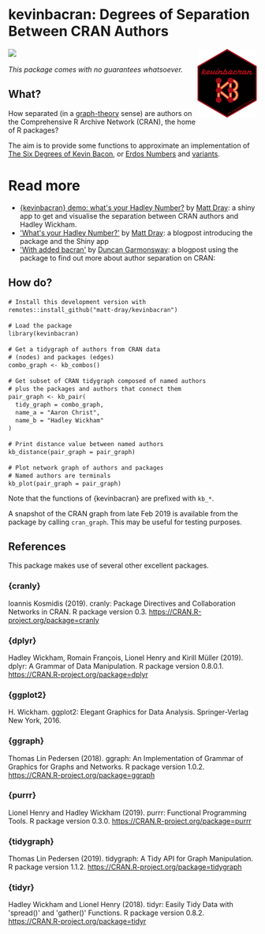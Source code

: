 # kevinbacran: Degrees of Separation Between CRAN Authors

<img src='man/figures/logo.png' align="right" height="139" />

![](https://media.giphy.com/media/FltCW7GUbF5iE/giphy.gif)

_This package comes with no guarantees whatsoever._

## What?

How separated (in a [graph-theory](https://en.wikipedia.org/wiki/Graph_theory) sense) are authors on the Comprehensive R Archive Network (CRAN), the home of R packages?

The aim is to provide some functions to approximate an implementation of [The Six Degrees of Kevin Bacon](https://en.wikipedia.org/wiki/Six_Degrees_of_Kevin_Bacon), or [Erdos Numbers](https://en.wikipedia.org/wiki/Erd%C5%91s_number) and [variants](https://www.timeshighereducation.com/blog/whats-your-erdos-bacon-sabbath-number).

# Read more

* [{kevinbacran} demo: what's your Hadley Number?](https://mattdray.shinyapps.io/hadley-number/) by [Matt Dray](https://twitter.com/mattdray): a shiny app to get and visualise the separation between CRAN authors and Hadley Wickham.
* ['What's your Hadley Number?'](https://www.rostrum.blog/2019/02/27/hadley-number/) by [Matt Dray](https://twitter.com/mattdray): a blogpost introducing the package and the Shiny app
* ['With added bacran'](https://nacnudus.github.io/duncangarmonsway/posts/2019-02-27-with-added-bacran/) by [Duncan Garmonsway](https://twitter.com/mattdray): a blogpost using the package to find out more about author separation on CRAN: 

## How do?

```
# Install this development version with
remotes::install_github("matt-dray/kevinbacran")

# Load the package
library(kevinbacran)

# Get a tidygraph of authors from CRAN data 
# (nodes) and packages (edges)
combo_graph <- kb_combos()

# Get subset of CRAN tidygraph composed of named authors
# plus the packages and authors that connect them
pair_graph <- kb_pair(
  tidy_graph = combo_graph,
  name_a = "Aaron Christ",
  name_b = "Hadley Wickham"
)

# Print distance value between named authors
kb_distance(pair_graph = pair_graph)

# Plot network graph of authors and packages
# Named authors are terminals
kb_plot(pair_graph = pair_graph)
```

Note that the functions of {kevinbacran} are prefixed with `kb_*`.

A snapshot of the CRAN graph from late Feb 2019 is available from the package by calling `cran_graph`. This may be useful for testing purposes.

## References

This package makes use of several other excellent packages.

### {cranly}

Ioannis Kosmidis (2019). cranly: Package Directives and
Collaboration Networks in CRAN. R package version 0.3.
https://CRAN.R-project.org/package=cranly

### {dplyr}

Hadley Wickham, Romain François, Lionel Henry and Kirill
Müller (2019). dplyr: A Grammar of Data Manipulation. R
package version 0.8.0.1.
https://CRAN.R-project.org/package=dplyr

### {ggplot2}

H. Wickham. ggplot2: Elegant Graphics for Data Analysis.
Springer-Verlag New York, 2016.

### {ggraph}

Thomas Lin Pedersen (2018). ggraph: An Implementation of
Grammar of Graphics for Graphs and Networks. R package version
1.0.2. https://CRAN.R-project.org/package=ggraph

### {purrr}

Lionel Henry and Hadley Wickham (2019). purrr: Functional
Programming Tools. R package version 0.3.0.
https://CRAN.R-project.org/package=purrr

### {tidygraph}

Thomas Lin Pedersen (2019). tidygraph: A Tidy API for Graph
Manipulation. R package version 1.1.2.
https://CRAN.R-project.org/package=tidygraph

### {tidyr}

Hadley Wickham and Lionel Henry (2018). tidyr: Easily Tidy
Data with 'spread()' and 'gather()' Functions. R package
version 0.8.2. https://CRAN.R-project.org/package=tidyr
